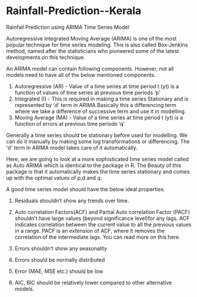 # Rainfall-Prediction--Kerala
Rainfall Prediction using ARIMA Time Series Model

Autoregressive Integrated Moving Average (ARIMA) is one of the most popular technique for time series modeling.
This is also called Box-Jenkins method, named after the statisticians who pioneered some of the latest developments on this
technique.

An ARIMA model can contain following  components. However, not all models need to have all of the below mentioned components.
1. Autoregressive (AR)  - Value of a time series at time period t (yt) is a function of values of time series at previous time                              periods ‘p’
2. Integrated (I) - This is required in making a time series Stationary and is represented by 'd' term in ARIMA.Basically this a                     differencing term where we take a difference of successive term and use it in modelling.
3. Moving Average (MA) - Value of a time series at time period t (yt) is a function of errors at previous time periods ‘q’


Generally a time series should be stationary before used for modelling. We can do it manually by making some log transformations or differencing. The 'd' term in ARIMA model takes care of it automatically.

Here, we are going to look at a more sophisticated time series model called as Auto ARIMA which is identical to the package in R. The Beauty of this package is that it automatically makes the time series stationary and comes up with the optimal values of p,d and q.

A good time series model should have the below ideal properties.

1. Residuals shouldn’t show any trends over time.

2. Auto correlation Factors(ACF) and Partial Auto correlation Factor (PACF) shouldn’t have large values (beyond significance level)for any lags. ACF indicates correlation between the current value to all the previous values in a range. PACF is an extension of ACF, where it removes the correlation of the intermediate lags. You can read more on this here.

3. Errors shouldn’t show any seasonality

4. Errors should be normally distributed

5. Error (MAE, MSE etc.) should be low

6. AIC, BIC should be relatively lower compared to other alternative models.

